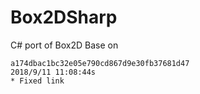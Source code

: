 # Box2DSharp
C# port of Box2D
Base on 
```
a174dbac1bc32e05e790cd867d9e30fb37681d47
2018/9/11 11:08:44s
* Fixed link 
```

